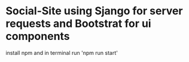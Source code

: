 # Social-Site using Sjango for server requests and Bootstrat for ui components 
install npm and in terminal run 'npm run start'
